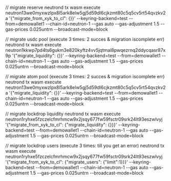 // migrate reserve
neutrond tx wasm execute neutron13we0myxwzlpx8l5ark8elw5gj5d59dl6cjkzmt80c5q5cv5rt54qvzkv2a '{"migrate_from_xyk_to_cl": {}}' --keyring-backend=test --from=demowallet1 --chain-id=neutron-1 --gas auto --gas-adjustment 1.5 --gas-prices 0.025untrn  --broadcast-mode=block


// migrate usdc pool (execute 3 times: 2 succes & migration iscomplete err)
neutrond tx wasm execute neutron1kkwp7pd4ts6gukm3e820kyftz4vv5jqtmal8pwqezrnq2ddycqasr87x9p '{"migrate_liquidity": {}}' --keyring-backend=test --from=demowallet1 --chain-id=neutron-1 --gas auto --gas-adjustment 1.5 --gas-prices 0.025untrn  --broadcast-mode=block


// migrate atom pool (execute 3 times: 2 succes & migration iscomplete err)
neutrond tx wasm execute neutron13we0myxwzlpx8l5ark8elw5gj5d59dl6cjkzmt80c5q5cv5rt54qvzkv2a '{"migrate_liquidity": {}}' --keyring-backend=test --from=demowallet1 --chain-id=neutron-1 --gas auto --gas-adjustment 1.5 --gas-prices 0.025untrn  --broadcast-mode=block


// migrate lockdrop liquidity
neutrond tx wasm execute neutron1ryhxe5fzczelcfmrhmcw9x2jsqy677fw59fsctr09srk24lt93eszwlvyj '{"migrate_from_xyk_to_cl": {"migrate_liquidity": {}}}' --keyring-backend=test --from=demowallet1 --chain-id=neutron-1 --gas auto --gas-adjustment 1.5 --gas-prices 0.025untrn  --broadcast-mode=block


// migrate lockdrop users (execute 3 times: till you get an error)
neutrond tx wasm execute neutron1ryhxe5fzczelcfmrhmcw9x2jsqy677fw59fsctr09srk24lt93eszwlvyj '{"migrate_from_xyk_to_cl": {"migrate_users": {"limit":1}}}' --keyring-backend=test --from=demowallet1 --chain-id=neutron-1 --gas auto --gas-adjustment 1.5 --gas-prices 0.025untrn  --broadcast-mode=block
